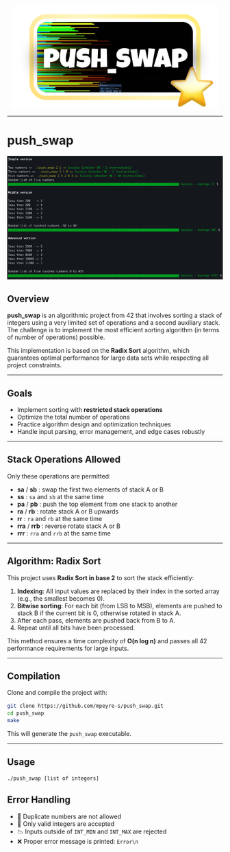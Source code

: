 <div align="center">
  <a href="https://github.com/mpeyre-s/push_swap">
    <img src="https://github.com/mpeyre-s/42_project_badges/raw/main/badges/push_swap_bonus.svg" alt="push_swap badge" />
  </a>
</div>

---
# push_swap

![Test de l'algorithme](assets/screenshot.png)



## Overview

**push_swap** is an algorithmic project from 42 that involves sorting a stack of integers using a very limited set of operations and a second auxiliary stack.  
The challenge is to implement the most efficient sorting algorithm (in terms of number of operations) possible.

This implementation is based on the **Radix Sort** algorithm, which guarantees optimal performance for large data sets while respecting all project constraints.

---

## Goals

- Implement sorting with **restricted stack operations**
- Optimize the total number of operations
- Practice algorithm design and optimization techniques
- Handle input parsing, error management, and edge cases robustly

---

## Stack Operations Allowed

Only these operations are permitted:

- **sa** / **sb** : swap the first two elements of stack A or B  
- **ss** : `sa` and `sb` at the same time  
- **pa** / **pb** : push the top element from one stack to another  
- **ra** / **rb** : rotate stack A or B upwards  
- **rr** : `ra` and `rb` at the same time  
- **rra** / **rrb** : reverse rotate stack A or B  
- **rrr** : `rra` and `rrb` at the same time

---

## Algorithm: Radix Sort

This project uses **Radix Sort in base 2** to sort the stack efficiently:

1. **Indexing**: All input values are replaced by their index in the sorted array (e.g., the smallest becomes 0).
2. **Bitwise sorting**: For each bit (from LSB to MSB), elements are pushed to stack B if the current bit is 0, otherwise rotated in stack A.
3. After each pass, elements are pushed back from B to A.
4. Repeat until all bits have been processed.

This method ensures a time complexity of **O(n log n)** and passes all 42 performance requirements for large inputs.

---

## Compilation

Clone and compile the project with:

```bash
git clone https://github.com/mpeyre-s/push_swap.git
cd push_swap
make
```
This will generate the `push_swap` executable.

---

## Usage

```bash
./push_swap [list of integers]
```

## Error Handling

- 🚫 Duplicate numbers are not allowed  
- 🔢 Only valid integers are accepted  
- 📉 Inputs outside of `INT_MIN` and `INT_MAX` are rejected  
- ❌ Proper error message is printed: `Error\n`

